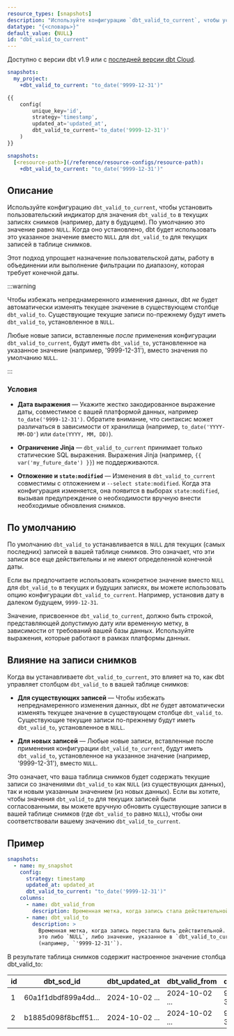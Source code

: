 ```yaml
---
resource_types: [snapshots]
description: "Используйте конфигурацию `dbt_valid_to_current`, чтобы установить пользовательский индикатор для значения `dbt_valid_to` в текущих записях снимков"
datatype: "{<словарь>}"
default_value: {NULL}
id: "dbt_valid_to_current"
---
```


Доступно с версии dbt v1.9 или с [последней версии dbt Cloud](/docs/dbt-versions/cloud-release-tracks).

<File name='snapshots/schema.yml'>

```yaml
snapshots:
  my_project:
    +dbt_valid_to_current: "to_date('9999-12-31')"

```

</File>

<File name='snapshots/<filename>.sql'>

```sql
{{
    config(
        unique_key='id',
        strategy='timestamp',
        updated_at='updated_at',
        dbt_valid_to_current='to_date('9999-12-31')'
    )
}}
```

</File>

<File name='dbt_project.yml'>

```yml
snapshots:
  [<resource-path>](/reference/resource-configs/resource-path):
    +dbt_valid_to_current: "to_date('9999-12-31')"
```

</File>

## Описание

Используйте конфигурацию `dbt_valid_to_current`, чтобы установить пользовательский индикатор для значения `dbt_valid_to` в текущих записях снимков (например, дату в будущем). По умолчанию это значение равно `NULL`. Когда оно установлено, dbt будет использовать это указанное значение вместо `NULL` для `dbt_valid_to` для текущих записей в таблице снимков.

Этот подход упрощает назначение пользовательской даты, работу в объединении или выполнение фильтрации по диапазону, которая требует конечной даты.

:::warning

Чтобы избежать непреднамеренного изменения данных, dbt _не_ будет автоматически изменять текущее значение в существующем столбце `dbt_valid_to`. Существующие текущие записи по-прежнему будут иметь `dbt_valid_to`, установленное в `NULL`.

Любые новые записи, вставленные _после_ применения конфигурации `dbt_valid_to_current`, будут иметь `dbt_valid_to`, установленное на указанное значение (например, '9999-12-31'), вместо значения по умолчанию `NULL`.

:::

### Условия

- **Дата выражения** &mdash; Укажите жестко закодированное выражение даты, совместимое с вашей платформой данных, например `to_date('9999-12-31')`. Обратите внимание, что синтаксис может различаться в зависимости от хранилища (например, `to_date('YYYY-MM-DD'`) или `date(YYYY, MM, DD)`).

- **Ограничение Jinja** &mdash; `dbt_valid_to_current` принимает только статические SQL выражения. Выражения Jinja (например, `{{ var('my_future_date') }}`) не поддерживаются.

- **Отложение и `state:modified`** &mdash; Изменения в `dbt_valid_to_current` совместимы с отложением и `--select state:modified`. Когда эта конфигурация изменяется, она появится в выборах `state:modified`, вызывая предупреждение о необходимости вручную внести необходимые обновления снимков.

## По умолчанию

По умолчанию `dbt_valid_to` устанавливается в `NULL` для текущих (самых последних) записей в вашей таблице снимков. Это означает, что эти записи все еще действительны и не имеют определенной конечной даты.

Если вы предпочитаете использовать конкретное значение вместо `NULL` для `dbt_valid_to` в текущих и будущих записях, вы можете использовать опцию конфигурации `dbt_valid_to_current`. Например, установив дату в далеком будущем, `9999-12-31`.

Значение, присвоенное `dbt_valid_to_current`, должно быть строкой, представляющей допустимую дату или временную метку, в зависимости от требований вашей базы данных. Используйте выражения, которые работают в рамках платформы данных.

## Влияние на записи снимков

Когда вы устанавливаете `dbt_valid_to_current`, это влияет на то, как dbt управляет столбцом `dbt_valid_to` в вашей таблице снимков:

- **Для существующих записей** &mdash; Чтобы избежать непреднамеренного изменения данных, dbt _не_ будет автоматически изменять текущее значение в существующем столбце `dbt_valid_to`. Существующие текущие записи по-прежнему будут иметь `dbt_valid_to`, установленное в `NULL`.

- **Для новых записей** &mdash; Любые новые записи, вставленные после применения конфигурации `dbt_valid_to_current`, будут иметь `dbt_valid_to`, установленное на указанное значение (например, '9999-12-31'), вместо `NULL`.

Это означает, что ваша таблица снимков будет содержать текущие записи со значениями `dbt_valid_to` как `NULL` (из существующих данных), так и новым указанным значением (из новых данных). Если вы хотите, чтобы значения `dbt_valid_to` для текущих записей были согласованными, вы можете вручную обновить существующие записи в вашей таблице снимков (где `dbt_valid_to` равно `NULL`), чтобы они соответствовали вашему значению `dbt_valid_to_current`.

## Пример

<File name='snapshots/schema.yml'>

```yaml
snapshots:
  - name: my_snapshot
    config:
      strategy: timestamp
      updated_at: updated_at
      dbt_valid_to_current: "to_date('9999-12-31')"
    columns:
      - name: dbt_valid_from
        description: Временная метка, когда запись стала действительной.
      - name: dbt_valid_to
        description: >
          Временная метка, когда запись перестала быть действительной. Для текущих записей
          это либо `NULL`, либо значение, указанное в `dbt_valid_to_current`
          (например, `'9999-12-31'`).
```

</File>

В результате таблица снимков содержит настроенное значение столбца dbt_valid_to:

| id | dbt_scd_id           |    dbt_updated_at    |       dbt_valid_from |     dbt_valid_to     |
| -- | -------------------- | -------------------- | -------------------- | -------------------- |
|  1 | 60a1f1dbdf899a4dd... | 2024-10-02 ...       | 2024-10-02 ...       | 9999-12-31 ...       |
|  2 | b1885d098f8bcff51... | 2024-10-02 ...       | 2024-10-02 ...       | 9999-12-31 ...       |